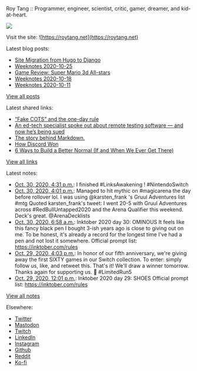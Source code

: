 Roy Tang :: Programmer, engineer, scientist, critic, gamer, dreamer, and kid-at-heart.

![](https://roytang.net/static/img/profile.jpg)

Visit the site: ![https://roytang.net](https://roytang.net)

Latest blog posts:

- [Site Migration from Hugo to Django](https://roytang.net/2020/10/site-migration-to-django/)
- [Weeknotes 2020-10-25](https://roytang.net/2020/10/weeknotes-2020-10-25/)
- [Game Review: Super Mario 3d All-stars](https://roytang.net/2020/10/mario-3d-all-stars/)
- [Weeknotes 2020-10-18](https://roytang.net/2020/10/weeknotes-2020-10-18/)
- [Weeknotes 2020-10-11](https://roytang.net/2020/10/weeknotes-2020-10-11/)

[View all posts](https://roytang.net/blog)

Latest shared links:

- [“Fake COTS” and the one-day rule](https://roytang.net/2020/10/fake-cots-and-the-one-day-rule/)
- [An ed-tech specialist spoke out about remote testing software — and now he’s being sued](https://roytang.net/2020/10/an-ed-tech-specialist-spoke-out-about-remote-testing-software-and-now-hes-being-sued/)
- [The story behind Markdown.](https://roytang.net/2020/10/the-story-behind-markdown/)
- [How Discord Won](https://roytang.net/2020/10/how-discord-won/)
- [6 Ways to Build a Better Normal (If and When We Ever Get There)](https://roytang.net/2020/10/6-ways-to-build-a-better-normal-if-and-when-we-ever-get-there/)

[View all links](https://roytang.net/links)

Latest notes:

- [Oct. 30, 2020, 4:31 p.m.](https://roytang.net/2020/10/1322214646221205504/): I finished #LinksAwakening ! #NintendoSwitch
- [Oct. 30, 2020, 4:01 p.m.](https://roytang.net/2020/10/1322207028756930560/): Managed to hit mythic on #magicarena the day before rollover lol. I was using @karsten_frank &#x27;s Gruul Adventures list #mtg Quoted karsten_frank&#x27;s tweet: I went 20-5 with Gruul Adventures across #RedBullUntapped2020 and the Arena Qualifier this weekend. Deck&#x27;s great. @ArenaDecklists
- [Oct. 30, 2020, 6:58 a.m.](https://roytang.net/2020/10/inktober-30-ominous/): Inktober 2020 day 30: OMINOUS It feels like this fancy black pen I bought 3-ish years ago is close to giving out on me. To be honest, it&#x27;s already a record for the longest time I&#x27;ve had a pen and not lost it somewhere. Official prompt list: https://inktober.com/rules
- [Oct. 29, 2020, 4:03 p.m.](https://roytang.net/2020/10/1321845000108306432/): In honor of our fifth anniversary, we&#x27;re giving away the first SIXTY games in our Switch collection. To enter: simply follow us, like, and retweet this. That&#x27;s it! We&#x27;ll draw a winner tomorrow. Thanks again for supporting us. 🥰 #LimitedRun5
- [Oct. 29, 2020, 12:01 p.m.](https://roytang.net/2020/10/inktober-29-shoes/): Inktober 2020 day 29: SHOES Official prompt list: https://inktober.com/rules

[View all notes](https://roytang.net/notes)

Elsewhere:

- [Twitter](https://twitter.com/roytang)
- [Mastodon](https://mastodon.technology/@roytang)
- [Twitch](https://twitch.tv/twitchyroy)
- [LinkedIn](https://www.linkedin.com/in/roytang)
- [Instagram](https://instagram.com/roytang0400)
- [Github](https://github.com/roytang)
- [Reddit](https://reddit.com/u/hungryroy)
- [Ko-fi](https://ko-fi.com/roytang)